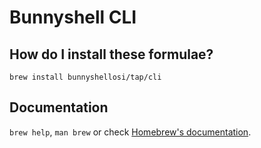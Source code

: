 # Bunnyshell CLI

## How do I install these formulae?

`brew install bunnyshellosi/tap/cli`

## Documentation

`brew help`, `man brew` or check [Homebrew's documentation](https://docs.brew.sh).
